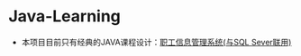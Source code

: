 # Java-Learning
* 本项目目前只有经典的JAVA课程设计：[职工信息管理系统(与SQL Sever联用)](https://github.com/WastonHsu/Java-Learning/tree/master/employee_Manage_System)
